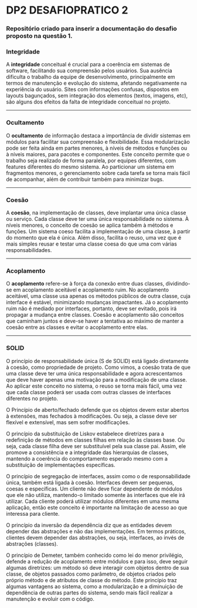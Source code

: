 # DP2 DESAFIOPRATICO 2

### Repositório criado para inserir a documentação do desafio proposto na questão 1.

### Integridade

A **integridade** conceitual é crucial para a coerência em sistemas de software, facilitando sua compreensão pelos usuários. Sua ausência dificulta o trabalho da equipe de desenvolvimento, principalmente em termos de manutenção e evolução do sistema, afetando negativamente na experiência do usuário. Sites com informações confusas, dispostos em layouts bagunçados, sem integração dos elementos (textos, imagens, etc), são alguns dos efeitos da falta de integridade conceitual no projeto.

--------------------

### Ocultamento

O **ocultamento** de informação destaca a importância de dividir sistemas em módulos para facilitar sua compreensão e flexibilidade. Essa modularização pode ser feita ainda em partes menores, à níveis de métodos e funções ou à níveis maiores, para pacotes e componentes. Este conceito permite que o trabalho seja realizado de forma paralela, por equipes diferentes, com features diferentes do mesmo sistema. Ao particionar um sistema em fragmentos menores, o gerenciamento sobre cada tarefa se torna mais fácil de acompanhar, além de contribuir também para minimizar bugs.

-------------------------

### Coesão

A **coesão**, na implementação de classes, deve implantar uma única classe ou serviço. Cada classe deve ter uma única responsabilidade no sistema. À níveis menores, o conceito de coesão se aplica também à métodos e funções. Um sistema coeso facilita a implementação de uma classe, à partir do momento que ela é única. Além disso, facilita o reuso, uma vez que é mais simples reusar e testar uma classe coesa do que uma com várias responsabilidades.

-------------------

### Acoplamento

O **acoplamento** refere-se à força da conexão entre duas classes, dividindo-se em acoplamento aceitável e acoplamento ruim. No acoplamento aceitável, uma classe usa apenas os métodos públicos de outra classe, cuja interface é estável, minimizando mudanças impactantes. Já o acoplamento ruim não é mediado por interfaces, portanto, deve ser evitado, pois irá propagar a mudança entre classes. Coesão e acoplamento são conceitos que caminham juntos e deve-se haver a tentativa ao máximo de manter a coesão entre as classes e evitar o acoplamento entre elas. 

--------------------------

### SOLID

O princípio de responsabilidade única (S de SOLID) está ligado diretamente à coesão, como propriedade de projeto. Como vimos, a coesão trata de que uma classe deve ter uma única responsabilidade e agora acrescentamos que deve haver apenas uma motivação para a modificação de uma classe. Ao aplicar este conceito no sistema, o reuso se torna mais fácil, uma vez que cada classe poderá ser usada com outras classes de interfaces diferentes no projeto. 

O Princípio de aberto/fechado defende que os objetos devem estar abertos à extensões, mas fechados à modificações. Ou seja, a classe deve ser flexível e extensível, mas sem sofrer modificações.

O princípio da substituição de Liskov estabelece diretrizes para a redefinição de métodos em classes filhas em relação às classes base. Ou seja, cada classe filha deve ser substituível pela sua classe pai. Assim, ele promove a consistência e a integridade das hierarquias de classes, mantendo a coerência do comportamento esperado mesmo com a substituição de implementações específicas.

O princípio de segregação de interfaces, assim como o de responsabilidade única, também está ligada à coesão. Interfaces devem ser pequenas, coesas e específicas. Um cliente não deve ficar dependente de módulos que ele não utiliza, mantendo-o limitado somente às interfaces que ele irá utilizar. Cada cliente poderá utilizar módulos diferentes em uma mesma aplicação, então este conceito é importante na limitação de acesso ao que interessa para cliente.

O princípio da inversão da dependência diz que as entidades devem depender das abstrações e não das implementações. Em termos práticos, clientes devem depender das abstrações, ou seja, interfaces, ao invés de abstrações (classes).

O princípio de Demeter, também conhecido como lei do menor privilégio, defende a redução de acoplamento entre módulos e para isso, deve seguir algumas diretrizes: um método só deve interagir com objetos dentro de sua classe, de objetos passados como parâmetro, de objetos criados pelo próprio método e de atributos de classe do método. Este princípio traz algumas vantagens ao sistema, como a modularização e a diminuição de dependência de outras partes do sistema, sendo mais fácil realizar a manutenção e evoluir com o código.